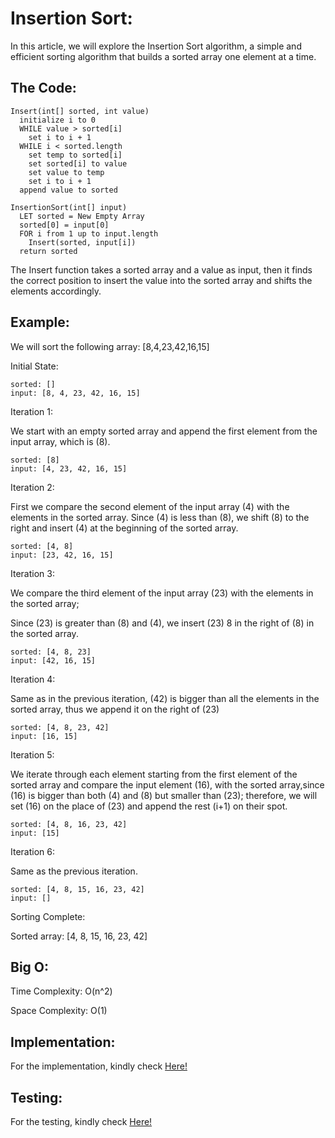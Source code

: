# Insertion Sort:

In this article, we will explore the Insertion Sort algorithm, a simple and efficient sorting algorithm that builds a sorted array one element at a time. 

## The Code:

```
Insert(int[] sorted, int value)
  initialize i to 0
  WHILE value > sorted[i]
    set i to i + 1
  WHILE i < sorted.length
    set temp to sorted[i]
    set sorted[i] to value
    set value to temp
    set i to i + 1
  append value to sorted

InsertionSort(int[] input)
  LET sorted = New Empty Array
  sorted[0] = input[0]
  FOR i from 1 up to input.length
    Insert(sorted, input[i])
  return sorted

```

The Insert function takes a sorted array and a value as input, then it finds the correct position to insert the value into the sorted array and shifts the elements accordingly. 


## Example:

 We will sort the following array: [8,4,23,42,16,15]

Initial State:

```
sorted: []
input: [8, 4, 23, 42, 16, 15]
```

Iteration 1:  

We start with an empty sorted array and append the first element from the input array, which is (8).
```
sorted: [8]
input: [4, 23, 42, 16, 15]
```
Iteration 2:

First we compare the second element of the input array (4) with the elements in the sorted array.
Since (4) is less than (8), we shift (8) to the right and insert (4) at the beginning of the sorted array.
```
sorted: [4, 8]
input: [23, 42, 16, 15]
```

Iteration 3:

We compare the third element of the input array (23) with the elements in the sorted array;

Since (23) is greater than (8) and (4), we insert (23)  8 in the right of (8) in the sorted array.
```
sorted: [4, 8, 23]
input: [42, 16, 15]
```
Iteration 4:

Same as in the previous iteration, (42) is bigger than all the elements in the sorted array, thus we append it on the right of (23)

```
sorted: [4, 8, 23, 42]
input: [16, 15]
```
Iteration 5:

We iterate through each element starting from the first element of the sorted array and compare the input element (16), with the sorted array,since (16) is bigger than both (4) and (8) but smaller than (23); therefore, we will set (16) on the place of (23) and append the rest (i+1) on their spot.
```
sorted: [4, 8, 16, 23, 42]
input: [15]
```
Iteration 6:

Same as the previous iteration.
```
sorted: [4, 8, 15, 16, 23, 42]
input: []
```
Sorting Complete:

Sorted array: [4, 8, 15, 16, 23, 42]

## Big O:

Time Complexity:  O(n^2)

Space Complexity:  O(1)

## Implementation: 

For the implementation, kindly check [Here!](insertion_sort.py) 

## Testing:

For the testing, kindly check [Here!](./tests/test_insertionSort.py) 
